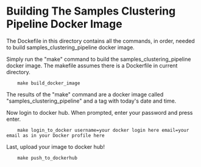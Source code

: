 # Building The Samples Clustering Pipeline Docker Image
The Dockefile in this directory contains all the commands, in order, needed to build samples_clustering_pipeline docker image.

Simply run the "make" command to build the samples_clustering_pipeline docker image. The makefile assumes there is a Dockerfile in current directory. 
```
    make build_docker_image
```
The results of the "make" command are a docker image called "samples_clustering_pipeline" and a tag with today's date and time.


Now login to docker hub. When prompted, enter your password and press enter.
```
    make login_to_docker username=your docker login here email=your email as in your Docker profile here
```
Last, upload your image to docker hub!
```
    make push_to_dockerhub
```

